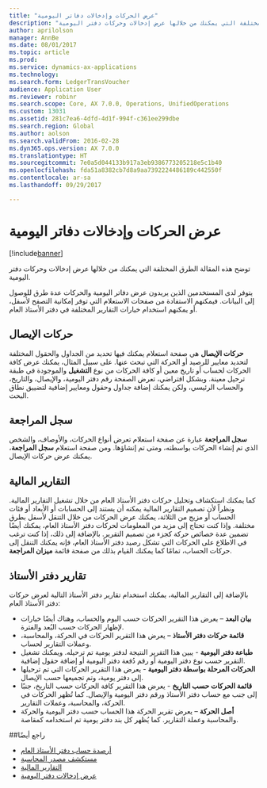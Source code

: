 ```yaml
---
title: "عرض الحركات وإدخالات دفاتر اليومية"
description: "توضح هذه المقالة الطرق المختلفة التي يمكنك من خلالها عرض إدخالات وحركات دفتر اليومية."
author: aprilolson
manager: AnnBe
ms.date: 08/01/2017
ms.topic: article
ms.prod: 
ms.service: dynamics-ax-applications
ms.technology: 
ms.search.form: LedgerTransVoucher
audience: Application User
ms.reviewer: robinr
ms.search.scope: Core, AX 7.0.0, Operations, UnifiedOperations
ms.custom: 13031
ms.assetid: 281c7ea6-4dfd-4d1f-994f-c361ee299dbe
ms.search.region: Global
ms.author: aolson
ms.search.validFrom: 2016-02-28
ms.dyn365.ops.version: AX 7.0.0
ms.translationtype: HT
ms.sourcegitcommit: 7e0a5d044133b917a3eb9386773205218e5c1b40
ms.openlocfilehash: fda51a8382cb7d8a9aa7392224486189c442550f
ms.contentlocale: ar-sa
ms.lasthandoff: 09/29/2017

---
```


# <a name="view-journal-entries-and-transactions"></a>عرض الحركات وإدخالات دفاتر اليومية

[!include[banner](../includes/banner.md)]


توضح هذه المقالة الطرق المختلفة التي يمكنك من خلالها عرض إدخالات وحركات دفتر اليومية. 

يتوفر لدى المستخدمين الذين يريدون عرض دفاتر اليومية والحركات عدة طرق للوصول إلى البيانات. فيمكنهم الاستفادة من صفحات الاستعلام التي توفر إمكانية التصفح لأسفل، أو يمكنهم استخدام خيارات التقارير المختلفة في دفتر الأستاذ العام.

## <a name="voucher-transactions"></a>حركات الإيصال
**حركات الإيصال** هي صفحة استعلام يمكنك فيها تحديد من الجداول والحقول المختلفة لتحديد معايير للرصيد أو الحركة التي تبحث عنها. على سبيل المثال، يمكنك عرض كافة الحركات لحساب أو تاريخ معين أو كافة الحركات من نوع **التشغيل** والموجودة في طبقة ترحيل معينة. وبشكل افتراضي، تعرض الصفحة رقم دفتر اليومية، والإيصال، والتاريخ، والحساب الرئيسي، ولكن يمكنك إضافة جداول وحقول ومعايير إضافية لتضييق نطاق البحث.

## <a name="audit-trail"></a>سجل المراجعة
**سجل المراجعة** عبارة عن صفحة استعلام تعرض أنواع الحركات، والأوصاف، والشخص الذي تم إنشاء الحركات بواسطته، ومتى تم إنشاؤها. ومن صفحة استعلام **سجل المراجعة**، يمكنك عرض حركات الإيصال.

## <a name="financial-reports"></a>التقارير المالية
كما يمكنك استكشاف وتحليل حركات دفتر الأستاذ العام من خلال تشغيل التقارير المالية. ونظراً لأن تصميم التقارير المالية يمكنه أن يستند إلى الحسابات أو الأبعاد أو فئات الحساب أو مزيج من الثلاثة، يمكنك عرض الحركات من خلال التنقل لأسفل بطرق مختلفة. وإذا كنت تحتاج إلى مزيد من المعلومات لحركات دفتر الأستاذ العام، يمكنك أيضًا تضمين عدة خصائص حركة كجزء من تصميم التقرير. بالإضافة إلى ذلك، إذا كنت ترغب في الاطلاع على الحركات التي تشكل رصيد دفتر الأستاذ العام، فإنه يمكنك التنقل إلى حركات الحساب، تمامًا كما يمكنك القيام بذلك من صفحة قائمة **ميزان المراجعة**.

## <a name="ledger-reports"></a>تقارير دفتر الأستاذ
بالإضافة إلى التقارير المالية، يمكنك استخدام تقارير دفتر الأستاذ التالية لعرض حركات دفتر الأستاذ العام:

-   **بيان البعد** – يعرض هذا التقرير الحركات حسب اليوم والحساب، وهناك أيضًا خيارات لإظهار الحركات حسب البُعد والفترة.
-   **قائمة حركات دفتر الأستاذ** – يعرض هذا التقرير الحركات في الحركة، والمحاسبة، وعملات التقارير لحساب.
-   **طباعة دفتر اليومية** - يبين هذا التقرير النتيجة لدفتر يومية تم ترحيله. ويمكنك تشغيل التقرير حسب نوع دفتر اليومية أو رقم دُفعة دفتر اليومية أو إضافة حقول إضافية.‬
-   **الحركات المرحلة بواسطة دفتر اليومية‬** - يعرض هذا التقرير الحركات التي تم ترحيلها إلى دفتر يومية، وتم تجميعها حسب الإيصال.
-   **قائمة الحركات حسب التاريخ‬** - يعرض هذا التقرير كافة الحركات حسب التاريخ، جنبًا إلى جنب مع حساب دفتر الأستاذ ورقم دفتر اليومية والإيصال. كما تُظهر الحركات في الحركة، والمحاسبة، وعملات التقارير.
-   **أصل الحركة** – يعرض تقرير الحركة هذا الحساب حسب دفتر اليومية والحركة والمحاسبة وعملة التقارير. كما يُظهر كل بند دفتر يومية تم استخدامه كمقاصة.


##<a name="see-also"></a>راجع أيضًا
- [أرصدة حساب دفتر الأستاذ العام](general-ledger-account-balances.md) 
- [مستكشف مصدر المحاسبة](..\accounts-payable\accounting-source-explorer.md)
- [التقارير المالية](financial-reporting-getting-started.md)
- [عرض إدخالات دفتر اليومية](tasks/view-journal-entries-or-transactions.md)





